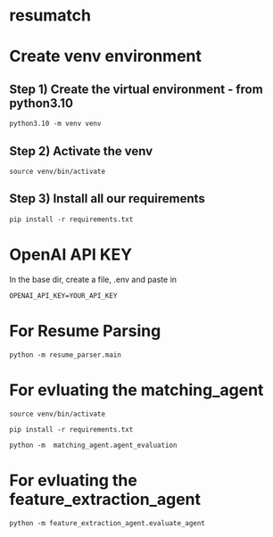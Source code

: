 # resumatch


# Create venv environment

## Step 1) Create the virtual environment - from python3.10
```
python3.10 -m venv venv
```


## Step 2) Activate the venv
```
source venv/bin/activate 
```


## Step 3) Install all our requirements
```
pip install -r requirements.txt
```

# OpenAI API KEY

In the base dir, create a file, .env and paste in

```
OPENAI_API_KEY=YOUR_API_KEY
```



# For Resume Parsing
```
python -m resume_parser.main
```

# For evluating the matching_agent

```
source venv/bin/activate 
```

```
pip install -r requirements.txt
```

```
python -m  matching_agent.agent_evaluation
```

# For evluating the feature_extraction_agent
```
python -m feature_extraction_agent.evaluate_agent
```


